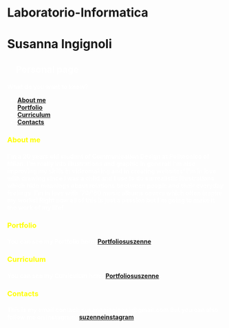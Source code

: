 # Laboratorio-Informatica
<html>
<head>
<style>
body {
    background-image: url("https://www.environmentallights.com/media/catalog/product/large/rgb-pixelpro-bullet-8mm.gif");
}
<link rel ="stylesheet"   type="text/css" href="style.css"> 
</style>
</head>    
<body>  
<h1>Susanna Ingignoli</h1>
<h2 style="color:white;margin-left:20px">Personal page</h2>

<p style="margin-left:20px">
<h4 style="color:white">What do you want to know?

<ul>
<li> <a href="#Aboutme">About me</a> </li>
<li> <a href="#Portfolio">Portfolio</a> </li>
<li> <a href="#Curriculum">Curriculum</a> </li>
<li> <a href="#Contacts">Contacts</a> </li>
</ul>

<p style="margin-left:20px">
<h3 style="color:yellow" id="About me">About me</h3>
<h4 style="color:white">I'm a 20 years old student of Communication Design at Politecnico of Milan. 
I'm really into illustrations and graphic in general!
I'm also improving my skills in videomaking and in creating websites!
I'm in love with drawing since I was a child and I use to do surrealistic illustrations which hide meanings about relations beetween people and their everyday feelings.
I'm in love with '70/'80 music albums covers which often inspire my works!
Right now all of this is just a passion but I'm going to make it the work of my life! 
</h4> 
</p>

<p style="margin-left:20px">
<h3 style="color:yellow" id="Portfolio">Portfolio</h3>
<h4 style="color:white">You can see my Portfolio here: <a href="https//:suszenneportfolio">Portfoliosuszenne</a>
</h4>
</p>

<p style="margin-left:20px">
<h3 style="color:yellow" id="Curriculum">Curriculum</h3>
<h4 style="color:white">You can see my Curriculum here: <a href="https//:suszennecurriculum">Portfoliosuszenne</a>
</h4>
</p>

<p style="margin-left:20px">
<h3 style="color:yellow" id="Contacts">Contacts</h3>
<h4 style="color:white">This is my email contact: susannaingignoli@gmail.com
But you can also follow me on Instagram: <a href="https://www.instagram.com/suszenne/">suzenneinstagram</a>
</h4>
</p>
</body>
</html>
